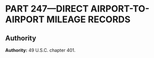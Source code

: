 # PART 247—DIRECT AIRPORT-TO-AIRPORT MILEAGE RECORDS 


## Authority

**Authority:** 49 U.S.C. chapter 401.


